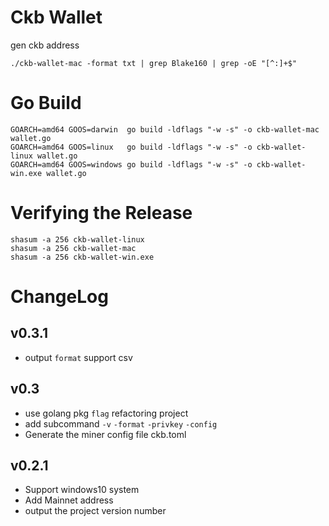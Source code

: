 # Ckb Wallet
gen ckb address

`./ckb-wallet-mac -format txt | grep Blake160 | grep -oE "[^:]+$"`

# Go Build

```
GOARCH=amd64 GOOS=darwin  go build -ldflags "-w -s" -o ckb-wallet-mac wallet.go
GOARCH=amd64 GOOS=linux   go build -ldflags "-w -s" -o ckb-wallet-linux wallet.go
GOARCH=amd64 GOOS=windows go build -ldflags "-w -s" -o ckb-wallet-win.exe wallet.go
```

# Verifying the Release

```
shasum -a 256 ckb-wallet-linux
shasum -a 256 ckb-wallet-mac
shasum -a 256 ckb-wallet-win.exe
```

# ChangeLog

## v0.3.1
- output `format` support csv

## v0.3
- use golang pkg `flag` refactoring project
- add subcommand `-v` `-format` `-privkey` `-config`
- Generate the miner config file ckb.toml

## v0.2.1
- Support windows10 system
- Add Mainnet address
- output the project version number
